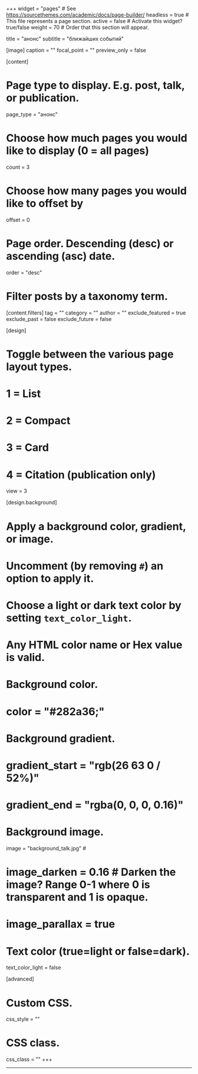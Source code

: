 +++
widget = "pages"  # See https://sourcethemes.com/academic/docs/page-builder/
headless = true  # This file represents a page section.
active = false  # Activate this widget? true/false
weight = 70  # Order that this section will appear.

title = "анонс"
subtitle = "ближайших событий"

[image]
  caption = ""
  focal_point = ""
  preview_only = false

[content]
  # Page type to display. E.g. post, talk, or publication.
  page_type = "анонс"
  
  # Choose how much pages you would like to display (0 = all pages)
  count = 3
  
  # Choose how many pages you would like to offset by
  offset = 0

  # Page order. Descending (desc) or ascending (asc) date.
  order = "desc"

  # Filter posts by a taxonomy term.
  [content.filters]
    tag = ""
    category = ""
    author = ""
    exclude_featured = true
    exclude_past = false 
    exclude_future = false
    
[design]
  # Toggle between the various page layout types.
  #   1 = List
  #   2 = Compact
  #   3 = Card
  #   4 = Citation (publication only)
  view = 3
  
[design.background]
  # Apply a background color, gradient, or image.
  #   Uncomment (by removing `#`) an option to apply it.
  #   Choose a light or dark text color by setting `text_color_light`.
  #   Any HTML color name or Hex value is valid.

  # Background color.
  # color = "#282a36;"
  # Background gradient.
  # gradient_start = "rgb(26 63 0 / 52%)"
  # gradient_end = "rgba(0, 0, 0, 0.16)"
  # Background image.
  image = "background_talk.jpg"  # 
  # image_darken = 0.16  # Darken the image? Range 0-1 where 0 is transparent and 1 is opaque.

  # image_parallax = true
  # Text color (true=light or false=dark).
  text_color_light = false
  
[advanced]
 # Custom CSS. 
 css_style = ""
 # CSS class.
 css_class = ""
+++

---

<!-- 
Этот блог существует, чтобы помочь заинтересованным людям в решении возникающих технических проблем, которые были решены автором и решение теперь доступно всем желающим. Работая в ИТ, каждый инженер сталкивается с различными проблемами, будь то настройка окружения или написания куска кода, казалось бы не сложного, но из незнакомого контекста и поиск правильного ответа может отнять достаточно времени и сил. Еще сложнее в такой ситуации новичку, без досточного знания английского языка, 90% технических проблем доступны в интернете на английском. Побробнее об идее создания этого ресурса написано ---[тут](/идея/)---.

Интересы автора и темы постов блога, ограничиваются слудующими темами - профессия QA, обеспечение качества ПО, организация процессов в команде при разработке коммерческого софта, настройка *nix систем, на примере Ubuntu, автоматизация тестирования инструментами Java и Java Script, автомаитзация интерфейсов и различных API, использование Paspbery Pi для простой автоматизации и конечно применение web технологий - протоколы, форматы, инструменты, особенности браузеров.

Здесь **НЕТ** никакой информации о продуктах Windows, продвинутом программировании на Python и тестировании мобильных приложений.

По возможности перевожу технические статьи англоязычных коллег и советы по развитию карьеры в ИТ, от опытных хантеров.  Переводы, наверняка, будут интересны не только новичкам, но и опытным пользователям. Надеюсь, что опубликованные материалы, смогут помочь широкому кругу читателей в понимании процесса разработки качественных цивровых товаров и услуг, существующих подходах и оптимальном выборе существующих инструментов.

Желаю удачи и лугких решений профессиональных задач!

P.S. Узнать подробнее об интересах и профессиональном опыте автора, можно по [ссылке](/автор/).

 -->
